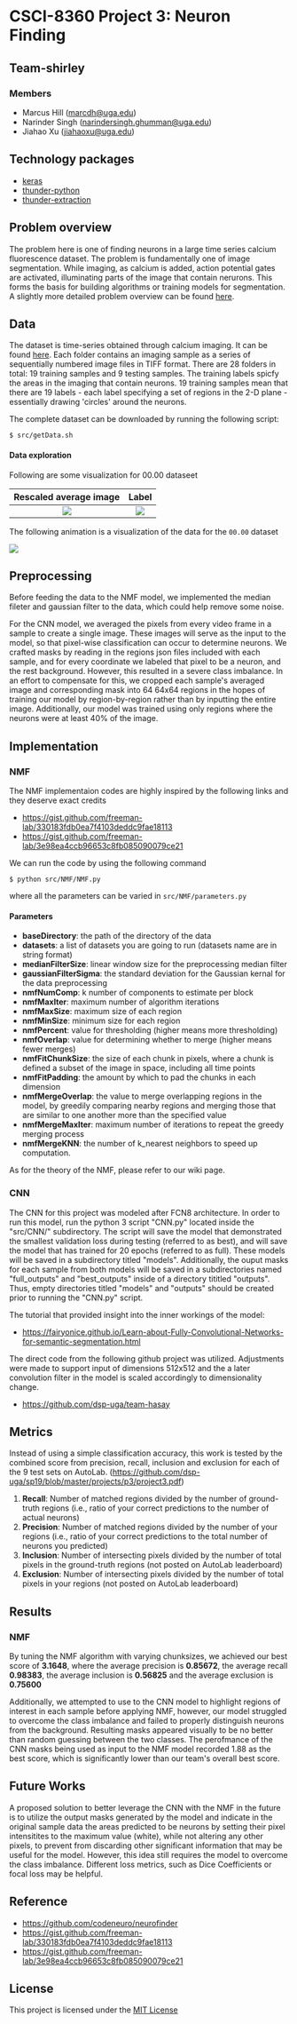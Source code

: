 # CSCI-8360 Project 3: Neuron Finding
## Team-shirley
### Members 
* Marcus Hill (marcdh@uga.edu)
* Narinder Singh (narindersingh.ghumman@uga.edu)
* Jiahao Xu (jiahaoxu@uga.edu)

## Technology packages
* [keras](https://keras.io/)
* [thunder-python](https://github.com/thunder-project/thunder)
* [thunder-extraction](https://github.com/thunder-project/thunder-extraction)

## Problem overview
The problem here is one of finding neurons in a large time series calcium fluorescence dataset. The problem is fundamentally one of image segmentation. While imaging, as calcium is added, action potential gates are activated, illuminating parts of the image that contain nerurons. This forms the basis for building algorithms or training models for segmentation. A slightly more detailed problem overview can be found [here](https://github.com/dsp-uga/sp19/blob/master/projects/p3/project3.pdf).

## Data
The dataset is time-series obtained through calcium imaging. It can be found [here](gs://uga-dsp/project3). Each folder contains an imaging sample as a series of sequentially numbered image files in TIFF format. There are 28 folders in total: 19 training samples and 9 testing samples. The training labels spicfy the areas in the imaging that contain neurons. 19 training samples mean that there are 19 labels - each label specifying a set of regions in the 2-D plane - essentially drawing 'circles' around the neurons.

The complete dataset can be downloaded by running the following script:
```
$ src/getData.sh
``` 

#### Data exploration
Following are some visualization for 00.00 dataseet 

Rescaled average image            |  Label
:-------------------------:|:-------------------------:
![](https://github.com/dsp-uga/team-shirley-p3/blob/jiahao_develop/visualization/raw0000.png)  |  ![](https://github.com/dsp-uga/team-shirley-p3/blob/jiahao_develop/visualization/label0000.png)

The following animation is a visualization of the data for the ```00.00``` dataset

![](https://github.com/dsp-uga/team-shirley-p3/blob/jiahao_develop/visualization/video.gif)

## Preprocessing
Before feeding the data to the NMF model, we implemented the median fileter and gaussian filter to the data, which could help remove some noise. 

For the CNN model, we averaged the pixels from every video frame in a sample to create a single image. These images will serve as the input to the model, so that pixel-wise classification can occur to determine neurons. We crafted masks by reading in the regions json files included with each sample, and for every coordinate we labeled that pixel to be a neuron, and the rest background. However, this resulted in a severe class imbalance. In an effort to compensate for this, we cropped each sample's averaged image and corresponding mask into 64 64x64 regions in the hopes of training our model by region-by-region rather than by inputting the entire image. Additionally, our model was trained using only regions where the neurons were at least 40% of the image.

## Implementation
### NMF
The NMF implementaion codes are highly inspired by the following links and they deserve exact credits
* https://gist.github.com/freeman-lab/330183fdb0ea7f4103deddc9fae18113
* https://gist.github.com/freeman-lab/3e98ea4ccb96653c8fb085090079ce21

We can run the code by using the following command
```
$ python src/NMF/NMF.py
``` 
where all the parameters can be varied in ```src/NMF/parameters.py``` 
#### Parameters
* **baseDirectory**: the path of the directory of the data
* **datasets**: a list of datasets you are going to run (datasets name are in string format) 
* **medianFilterSize**: linear window size for the preprocessing median filter
* **gaussianFilterSigma**: the standard deviation for the Gaussian kernal for the data preprocessing
* **nmfNumComp**: k number of components to estimate per block
* **nmfMaxIter**: maximum number of algorithm iterations
* **nmfMaxSize**: maximum size of each region
* **nmfMinSize**: minimum size for each region
* **nmfPercent**: value for thresholding (higher means more thresholding)
* **nmfOverlap**: value for determining whether to merge (higher means fewer merges)
* **nmfFitChunkSize**: the size of each chunk in pixels, where a chunk is defined a subset of the image in space, including all time points
* **nmfFitPadding**: the amount by which to pad the chunks in each dimension
* **nmfMergeOverlap**: the value to merge overlapping regions in the model, by greedily comparing nearby regions and merging those that are similar to one another more than the specified value
* **nmfMergeMaxIter**: maximum number of iterations to repeat the greedy merging process
* **nmfMergeKNN**: the number of k_nearest neighbors to speed up computation.

As for the theory of the NMF, please refer to our wiki page.

### CNN
The CNN for this project was modeled after FCN8 architecture. In order to run this model, run the python 3 script "CNN.py" located inside the "src/CNN/" subdirectory. The script will save the model that demonstrated the smallest validation loss during testing (referred to as best), and will save the model that has trained for 20 epochs (referred to as full). These models will be saved in a subdirectory titled "models". Additionally, the ouput masks for each sample from both models will be saved in a subdirectories named "full_outputs" and "best_outputs" inside of a directory tititled "outputs". Thus, empty directories titled "models" and "outputs" should be created prior to running the "CNN.py" script.

The tutorial that provided insight into the inner workings of the model:
* https://fairyonice.github.io/Learn-about-Fully-Convolutional-Networks-for-semantic-segmentation.html

The direct code from the following github project was utilized. Adjustments were made to support input of dimensions 512x512 and the a later convolution filter in the model is scaled accordingly to dimensionality change.
*  https://github.com/dsp-uga/team-hasay

## Metrics 
Instead of using a simple classification accuracy, this work is tested by the combined score from precision, recall, inclusion and exclusion for each of the 9 test sets on AutoLab. (https://github.com/dsp-uga/sp19/blob/master/projects/p3/project3.pdf)
1. **Recall**: Number of matched regions divided by the number of ground-truth regions (i.e., ratio of your correct predictions to the number of actual neurons)
2. **Precision**: Number of matched regions divided by the number of your regions (i.e., ratio of your correct predictions to the total number of neurons you predicted)
3. **Inclusion**: Number of intersecting pixels divided by the number of total pixels in
the ground-truth regions (not posted on AutoLab leaderboard)
4. **Exclusion**: Number of intersecting pixels divided by the number of total pixels in
your regions (not posted on AutoLab leaderboard)

## Results
### NMF
By tuning the NMF algorithm with varying chunksizes, we achieved our best score of **3.1648**, where the average precision is **0.85672**, the average recall **0.98383**, the average inclusion is **0.56825** and the average exclusion is **0.75600**

Additionally, we attempted to use to the CNN model to highlight regions of interest in each sample before applying NMF, however, our model struggled to overcome the class imbalance and failed to properly distinguish neurons from the background. Resulting masks appeared visually to be no better than random guessing between the two classes. The perofmance of the CNN masks being used as input to the NMF model recorded 1.88 as the best score, which is significantly lower than our team's overall best score. 

## Future Works
A proposed solution to better leverage the CNN with the NMF in the future is to utilize the output masks generated by the model and indicate in the original sample data the areas predicted to be neurons by setting their pixel intensitites to the maximum value (white), while not altering any other pixels, to prevent from discarding other significant information that may be useful for the model. However, this idea still requires the model to overcome the class imbalance. Different loss metrics, such as Dice Coefficients or focal loss may be helpful.


## Reference
* https://github.com/codeneuro/neurofinder
* https://gist.github.com/freeman-lab/330183fdb0ea7f4103deddc9fae18113
* https://gist.github.com/freeman-lab/3e98ea4ccb96653c8fb085090079ce21

## License
This project is licensed under the [MIT License](https://github.com/dsp-uga/team-shirley-p3/blob/jiahao_develop/LICENSE)

